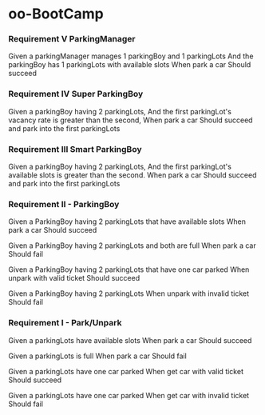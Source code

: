 oo-BootCamp
===========

### Requirement V ParkingManager

Given a parkingManager manages 1 parkingBoy and 1 parkingLots
And the parkingBoy has 1 parkingLots with available slots
When park a car
Should succeed


### Requirement IV Super ParkingBoy

Given a parkingBoy having 2 parkingLots,
And the first parkingLot's vacancy rate is greater than the second,
When park a car
Should succeed and park into the first parkingLots


### Requirement III Smart ParkingBoy

Given a parkingBoy having 2 parkingLots,
And the first parkingLot's available slots is greater than the second.
When park a car
Should succeed and park into the first parkingLots



### Requirement II - ParkingBoy

Given a ParkingBoy having 2 parkingLots that have available slots
When park a car
Should succeed

Given a ParkingBoy having 2 parkingLots and both are full
When park a car
Should fail

Given a ParkingBoy having 2 parkingLots that have one car parked
When unpark with valid ticket
Should succeed

Given a ParkingBoy having 2 parkingLots
When unpark with invalid ticket
Should fail

### Requirement I - Park/Unpark

Given a parkingLots have available slots
When park a car
Should succeed

Given a parkingLots is full
When park a car
Should fail

Given a parkingLots have one car parked
When get car with valid ticket
Should succeed

Given a parkingLots have one car parked
When get car with invalid ticket
Should fail
